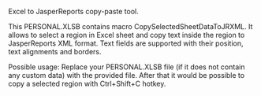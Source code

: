 Excel to JasperReports copy-paste tool.

This PERSONAL.XLSB contains macro CopySelectedSheetDataToJRXML. It allows to select a region in Excel sheet and copy text inside the region to JasperReports XML format. Text fields are supported with their position, text alignments and borders.

Possible usage:
Replace your PERSONAL.XLSB file (if it does not contain any custom data) with the provided file. After that it would be possible to copy a selected region with Ctrl+Shift+C hotkey.